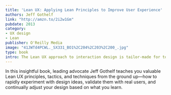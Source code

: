```yaml
---
title: 'Lean UX: Applying Lean Principles to Improve User Experience'
authors: Jeff Gothelf
link: "http://amzn.to/2i2w1Gm"
pubdate: 2013
category:
- UX design
- Lean
publisher: O'Reilly Media
image: "41JWTd4PCWL._SX331_BO1%2C204%2C203%2C200_.jpg"
type: book
intro: The Lean UX approach to interaction design is tailor-made for today’s web-driven reality.
---
```


 In this insightful book, leading advocate Jeff Gothelf teaches you valuable Lean UX principles, tactics, and techniques from the ground up—how to rapidly experiment with design ideas, validate them with real users, and continually adjust your design based on what you learn.